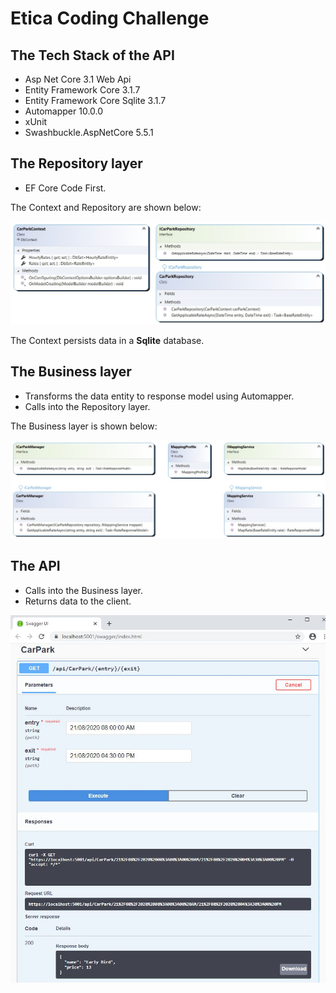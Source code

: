 # Etica Coding Challenge

## The Tech Stack of the API

*	Asp Net Core 3.1 Web Api
*	Entity Framework Core 3.1.7
*	Entity Framework Core Sqlite 3.1.7
*	Automapper 10.0.0
*	xUnit
*	Swashbuckle.AspNetCore 5.5.1

## The Repository layer

*	EF Core Code First.

The Context and Repository are shown below:

![Repository](https://github.com/VeritasSoftware/EticaCodingChallenge/blob/master/Repository.jpeg)

The Context persists data in a **Sqlite** database.

## The Business layer

*	Transforms the data entity to response model using Automapper.
*	Calls into the Repository layer.

The Business layer is shown below:

![Business](https://github.com/VeritasSoftware/EticaCodingChallenge/blob/master/Business.jpeg)

## The API

*	Calls into the Business layer.
*	Returns data to the client.

![API](https://github.com/VeritasSoftware/EticaCodingChallenge/blob/master/Api.jpeg)
